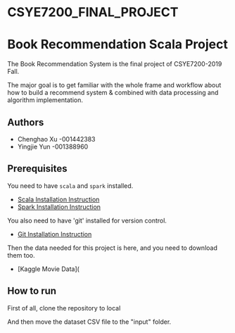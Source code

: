 # CSYE7200_FINAL_PROJECT

# Book Recommendation Scala Project

The Book Recommendation System is the final project of CSYE7200-2019 Fall.

The major goal is to get familiar with the whole frame and workflow about how to build a recommend system & combined with data processing and  algorithm implementation.

## Authors

* Chenghao Xu -001442383
* Yingjie Yun -001388960



## Prerequisites

You need to have `scala` and `spark` installed.

- [Scala Installation Instruction](https://www.scala-lang.org/download/)
- [Spark Installation Instruction](http://spark.apache.org/docs/latest/building-spark.html)

You also need to have 'git' installed for version control.

- [Git Installation Instruction](https://git-scm.com/book/en/v2/Getting-Started-Installing-Git)

Then the data needed for this project is here, and you need to download them too.

- [Kaggle Movie Data](

## How to run

First of all, clone the repository to local

And then move the dataset CSV file to the "input" folder.





